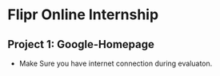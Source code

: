 # Flipr Online Internship
## Project 1: Google-Homepage
- Make Sure you have internet connection during evaluaton.
